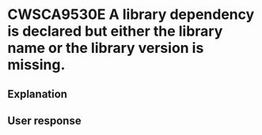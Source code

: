 # CWSCA9530E A library dependency is declared but either the library name or the library version is missing.

## Explanation

## User response